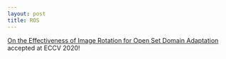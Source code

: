 ```yaml
---
layout: post
title: ROS
---
```

[On the Effectiveness of Image Rotation for Open Set Domain Adaptation](https://www.ecva.net/papers/eccv_2020/papers_ECCV/papers/123610409.pdf) accepted at ECCV 2020!
